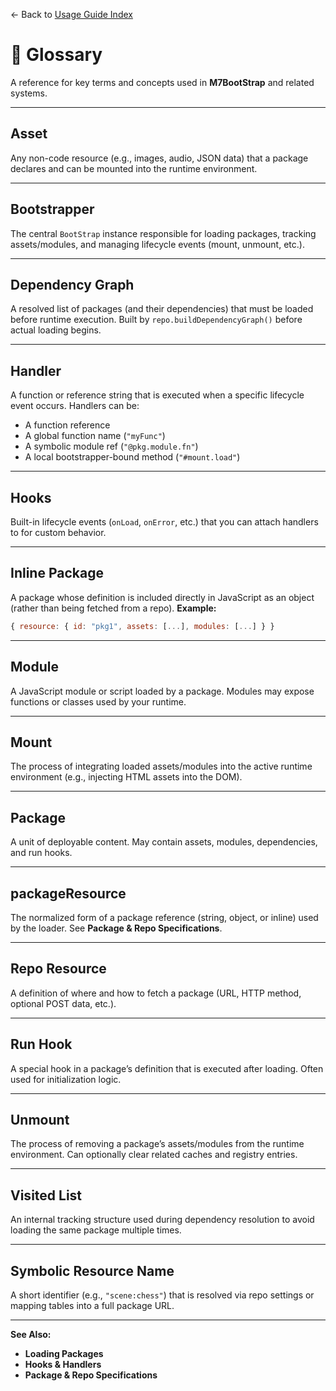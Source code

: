 ← Back to [Usage Guide Index](TOC.md)

# 📖 Glossary

A reference for key terms and concepts used in **M7BootStrap** and related systems.

---

## **Asset**

Any non-code resource (e.g., images, audio, JSON data) that a package declares and can be mounted into the runtime environment.

---

## **Bootstrapper**

The central `BootStrap` instance responsible for loading packages, tracking assets/modules, and managing lifecycle events (mount, unmount, etc.).

---

## **Dependency Graph**

A resolved list of packages (and their dependencies) that must be loaded before runtime execution.
Built by `repo.buildDependencyGraph()` before actual loading begins.

---

## **Handler**

A function or reference string that is executed when a specific lifecycle event occurs.
Handlers can be:

* A function reference
* A global function name (`"myFunc"`)
* A symbolic module ref (`"@pkg.module.fn"`)
* A local bootstrapper-bound method (`"#mount.load"`)

---

## **Hooks**

Built-in lifecycle events (`onLoad`, `onError`, etc.) that you can attach handlers to for custom behavior.

---

## **Inline Package**

A package whose definition is included directly in JavaScript as an object (rather than being fetched from a repo).
**Example:**

```js
{ resource: { id: "pkg1", assets: [...], modules: [...] } }
```

---

## **Module**

A JavaScript module or script loaded by a package.
Modules may expose functions or classes used by your runtime.

---

## **Mount**

The process of integrating loaded assets/modules into the active runtime environment (e.g., injecting HTML assets into the DOM).

---

## **Package**

A unit of deployable content.
May contain assets, modules, dependencies, and run hooks.

---

## **packageResource**

The normalized form of a package reference (string, object, or inline) used by the loader.
See **Package & Repo Specifications**.

---

## **Repo Resource**

A definition of where and how to fetch a package (URL, HTTP method, optional POST data, etc.).

---

## **Run Hook**

A special hook in a package’s definition that is executed after loading.
Often used for initialization logic.

---

## **Unmount**

The process of removing a package’s assets/modules from the runtime environment.
Can optionally clear related caches and registry entries.

---

## **Visited List**

An internal tracking structure used during dependency resolution to avoid loading the same package multiple times.

---

## **Symbolic Resource Name**

A short identifier (e.g., `"scene:chess"`) that is resolved via repo settings or mapping tables into a full package URL.

---

**See Also:**

* **Loading Packages**
* **Hooks & Handlers**
* **Package & Repo Specifications**
